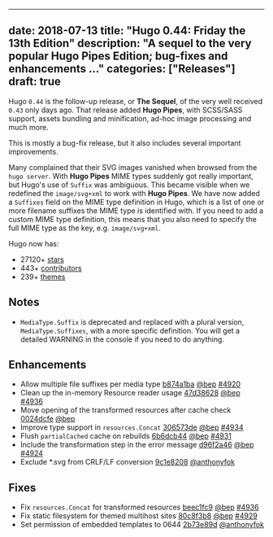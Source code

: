 
---
date: 2018-07-13
title: "Hugo 0.44: Friday the 13th Edition"
description: "A sequel to the very popular Hugo Pipes Edition; bug-fixes and enhancements …"
categories: ["Releases"]
draft: true
---

	
Hugo `0.44` is the follow-up release, or **The Sequel**, of the very well received `0.43` only days ago. That release added **Hugo Pipes**, with SCSS/SASS support, assets bundling and minification, ad-hoc image processing and much more.

This is mostly a bug-fix release, but it also includes several important improvements.

Many complained that their SVG images vanished when browsed from the `hugo server`. With **Hugo Pipes** MIME types suddenly got really important, but Hugo's use of `Suffix` was ambiguous. This became visible when we redefined the `image/svg+xml` to work with **Hugo Pipes**. We have now added a `Suffixes` field on the MIME type definition in Hugo, which is a list of one or more filename suffixes the MIME type is identified with. If you need to add a custom MIME type definition, this means that you also need to specify the full MIME type as the key, e.g. `image/svg+xml`.

Hugo now has:

* 27120+ [stars](https://github.com/gohugoio/hugo/stargazers)
* 443+ [contributors](https://github.com/gohugoio/hugo/graphs/contributors)
* 239+ [themes](http://themes.gohugo.io/)

## Notes
* `MediaType.Suffix` is deprecated and replaced with a plural version,  `MediaType.Suffixes`, with a more specific definition. You will get a detailed WARNING in the console if you need to do anything.

## Enhancements
* Allow multiple file suffixes per media type [b874a1ba](https://github.com/gohugoio/hugo/commit/b874a1ba7ab8394dc741c8c70303a30a35b63e43) [@bep](https://github.com/bep) [#4920](https://github.com/gohugoio/hugo/issues/4920)
* Clean up the in-memory Resource reader usage [47d38628](https://github.com/gohugoio/hugo/commit/47d38628ec0f4e72ff17661f13456b2a1511fe13) [@bep](https://github.com/bep) [#4936](https://github.com/gohugoio/hugo/issues/4936)
* Move opening of the transformed resources after cache check [0024dcfe](https://github.com/gohugoio/hugo/commit/0024dcfe3e016c67046de06d1dac5e7f5235f9e1) [@bep](https://github.com/bep) 
* Improve type support in `resources.Concat` [306573de](https://github.com/gohugoio/hugo/commit/306573def0e20ec16ee5c447981cc09ed8bb7ec7) [@bep](https://github.com/bep) [#4934](https://github.com/gohugoio/hugo/issues/4934)
* Flush `partialCached` cache on rebuilds [6b6dcb44](https://github.com/gohugoio/hugo/commit/6b6dcb44a014699c289bf32fe57d4c4216777be0) [@bep](https://github.com/bep) [#4931](https://github.com/gohugoio/hugo/issues/4931)
* Include the transformation step in the error message [d96f2a46](https://github.com/gohugoio/hugo/commit/d96f2a460f58e91d8f6253a489d4879acfec6916) [@bep](https://github.com/bep) [#4924](https://github.com/gohugoio/hugo/issues/4924)
* Exclude *.svg from CRLF/LF conversion [9c1e8208](https://github.com/gohugoio/hugo/commit/9c1e82085eb07d5b4dcdacbe82d5bafd26e08631) [@anthonyfok](https://github.com/anthonyfok) 

## Fixes

* Fix `resources.Concat` for transformed resources [beec1fc9](https://github.com/gohugoio/hugo/commit/beec1fc98e5d37bba742d6bc2a0ff7c344b469f8) [@bep](https://github.com/bep) [#4936](https://github.com/gohugoio/hugo/issues/4936)
* Fix static filesystem for themed multihost sites [80c8f3b8](https://github.com/gohugoio/hugo/commit/80c8f3b81a9849080e64bf877288ede28d960d3f) [@bep](https://github.com/bep) [#4929](https://github.com/gohugoio/hugo/issues/4929)
* Set permission of embedded templates to 0644 [2b73e89d](https://github.com/gohugoio/hugo/commit/2b73e89d6d2822e86360a6c92c87f539677c119b) [@anthonyfok](https://github.com/anthonyfok) 

